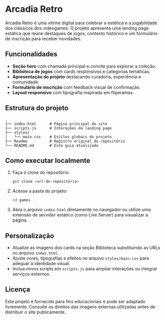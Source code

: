 # Arcadia Retro

Arcadia Retro é uma vitrine digital para celebrar a estética e a jogabilidade dos clássicos dos videogames. O projeto apresenta uma landing page estática que reúne destaques de jogos, contexto histórico e um formulário de inscrição para receber novidades.

## Funcionalidades

- **Seção hero** com chamada principal e convite para explorar a coleção.
- **Biblioteca de jogos** com cards responsivos e categorias temáticas.
- **Apresentação do projeto** destacando curadoria, experiência e comunidade.
- **Formulário de inscrição** com feedback visual de confirmação.
- **Layout responsivo** com tipografia inspirada em fliperamas.

## Estrutura do projeto

```
.
├── index.html      # Página principal do site
├── scripts.js      # Interações da landing page
├── styles/
│   └── main.css    # Estilos globais do projeto
├── Readme          # Registro original do repositório
└── README.md       # Este guia atualizado
```

## Como executar localmente

1. Faça o clone do repositório:

   ```bash
   git clone <url-do-repositorio>
   ```

2. Acesse a pasta do projeto:

   ```bash
   cd games
   ```

3. Abra o arquivo `index.html` diretamente no navegador ou utilize uma extensão de servidor estático (como Live Server) para visualizar a página.

## Personalização

- Atualize as imagens dos cards na seção Biblioteca substituindo as URLs no arquivo `index.html`.
- Ajuste cores, tipografias e efeitos no arquivo `styles/main.css` para adequar a identidade visual.
- Inclua novos scripts em `scripts.js` para ampliar interações ou integrar serviços externos.

## Licença

Este projeto é fornecido para fins educacionais e pode ser adaptado livremente. Consulte os direitos das imagens externas utilizadas antes de distribuir o site publicamente.
